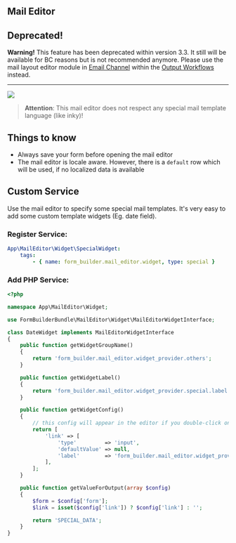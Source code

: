 ## Mail Editor

## Deprecated!
**Warning!** This feature has been deprecated within version 3.3. 
It still will be available for BC reasons but is not recommended anymore.
Please use the mail layout editor module in [Email Channel](../OutputWorkflow/10_EmailChannel.md) within the [Output Workflows](../OutputWorkflow/0_Usage.md) instead.

***

![](http://g.recordit.co/OJ7uM6FxY0.gif)

> **Attention**: This mail editor does not respect any special mail template language (like inky)!
 
## Things to know
- Always save your form before opening the mail editor
- The mail editor is locale aware. However, there is a `default` row which will be used, if no localized data is available

## Custom Service
Use the mail editor to specify some special mail templates.
It's very easy to add some custom template widgets (Eg. date field).

### Register Service:
```yml
App\MailEditor\Widget\SpecialWidget:
    tags:
        - { name: form_builder.mail_editor.widget, type: special }
```

### Add PHP Service:
```php
<?php

namespace App\MailEditor\Widget;

use FormBuilderBundle\MailEditor\Widget\MailEditorWidgetInterface;

class DateWidget implements MailEditorWidgetInterface
{
    public function getWidgetGroupName()
    {
        return 'form_builder.mail_editor.widget_provider.others';
    }

    public function getWidgetLabel()
    {
        return 'form_builder.mail_editor.widget_provider.special.label';
    }

    public function getWidgetConfig()
    {
        // this config will appear in the editor if you double-click on your widget
        return [
            'link' => [
                'type'         => 'input',
                'defaultValue' => null,
                'label'        => 'form_builder.mail_editor.widget_provider.special.link'
            ],
        ];
    }

    public function getValueForOutput(array $config)
    {
        $form = $config['form'];
        $link = isset($config['link']) ? $config['link'] : '';

        return 'SPECIAL_DATA';
    }
}
```